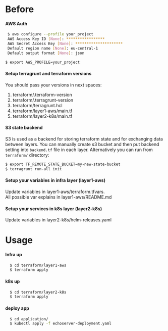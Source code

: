 # Before 
#### AWS Auth
 ```bash
  $ aws configure --profile your_project
  AWS Access Key ID [None]: *****************
  AWS Secret Access Key [None]: *********************
  Default region name [None]: eu-central-1
  Default output format [None]: json
  ```

  ```bash
  $ export AWS_PROFILE=your_project
  ```

#### Setup terragrunt and terraform versions
You should pass your versions in next spaces:
1) terraform/.terraform-version
2) terraform/.terragrunt-version
3) terraform/terragrunt.hcl
4) terraform/layer1-aws/main.tf
5) terraform/layer2-k8s/main.tf

#### S3 state backend

S3 is used as a backend for storing terraform state and for exchanging data between layers. You can manually create s3 bucket and then put backend setting into `backend.tf` file in each layer. Alternatively you can run from `terraform/` directory:

  ```bash
  $ export TF_REMOTE_STATE_BUCKET=my-new-state-bucket
  $ terragrunt run-all init
  ```
  
#### Setup your variables in infra layer (layer1-aws)
Update variables in layer1-aws/terraform.tfvars. \
All possible var explains in layer1-aws/README.md

#### Setup your services in k8s layer (layer2-k8s)
Update variables in layer2-k8s/helm-releases.yaml

# Usage
#### Infra up
```bash
  $ cd terraform/layer1-aws
  $ terraform apply
```
#### k8s up
```bash
  $ cd terraform/layer2-k8s
  $ terraform apply
```
#### deploy app
```bash
  $ cd application/
  $ kubectl apply -f echoserver-deployment.yaml
```
